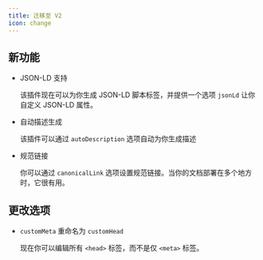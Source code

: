 ```yaml
---
title: 迁移至 V2
icon: change
---
```


## 新功能

- JSON-LD 支持

  该插件现在可以为你生成 JSON-LD 脚本标签，并提供一个选项 `jsonLd` 让你自定义 JSON-LD 属性。

- 自动描述生成

  该插件可以通过 `autoDescription` 选项自动为你生成描述

- 规范链接

  你可以通过 `canonicalLink` 选项设置规范链接。当你的文档部署在多个地方时，它很有用。

## 更改选项

- `customMeta` 重命名为 `customHead`

  现在你可以编辑所有 `<head>` 标签，而不是仅 `<meta>` 标签。
